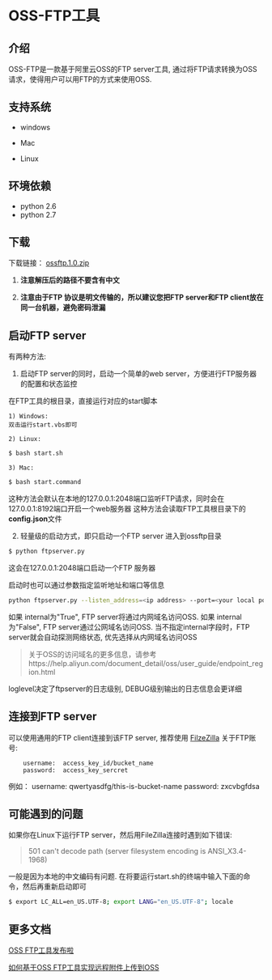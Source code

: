 # OSS-FTP工具

## 介绍
OSS-FTP是一款基于阿里云OSS的FTP server工具, 通过将FTP请求转换为OSS请求，使得用户可以用FTP的方式来使用OSS.

## 支持系统
* windows

* Mac

* Linux

## 环境依赖

* python 2.6
* python 2.7

## 下载

下载链接： [ossftp.1.0.zip](http://gosspublic.alicdn.com/ossftp/ossftp.1.0.zip)

1. **注意解压后的路径不要含有中文**

2. **注意由于FTP 协议是明文传输的，所以建议您把FTP server和FTP client放在同一台机器，避免密码泄漏**

## 启动FTP server
有两种方法:

1. 启动FTP server的同时，启动一个简单的web server，方便进行FTP服务器的配置和状态监控

在FTP工具的根目录，直接运行对应的start脚本

    1) Windows:
    双击运行start.vbs即可

    2) Linux:
```bash
$ bash start.sh
```
    3) Mac:
```bash
$ bash start.command
```

这种方法会默认在本地的127.0.0.1:2048端口监听FTP请求，同时会在127.0.0.1:8192端口开启一个web服务器
这种方法会读取FTP工具根目录下的**config.json**文件

2. 轻量级的启动方式，即只启动一个FTP server
进入到ossftp目录

```bash
$ python ftpserver.py
```
这会在127.0.0.1:2048端口启动一个FTP 服务器

启动时也可以通过参数指定监听地址和端口等信息
```bash
python ftpserver.py --listen_address=<ip address> --port=<your local port> --internal=<True/False> --loglevel=<DEBUG/INFO>
```
如果 internal为"True", FTP server将通过内网域名访问OSS.
如果 internal为"False", FTP server通过公网域名访问OSS.
当不指定internal字段时，FTP server就会自动探测网络状态, 优先选择从内网域名访问OSS

> 关于OSS的访问域名的更多信息，请参考https://help.aliyun.com/document_detail/oss/user_guide/endpoint_region.html

loglevel决定了ftpserver的日志级别, DEBUG级别输出的日志信息会更详细

## 连接到FTP server

可以使用通用的FTP client连接到该FTP server, 推荐使用 [FilzeZilla](https://filezilla-project.org/)
关于FTP账号:

        username:  access_key_id/bucket_name
        password:  access_key_sercret

例如：
        username: qwertyasdfg/this-is-bucket-name
        password: zxcvbgfdsa

## 可能遇到的问题
如果你在Linux下运行FTP server，然后用FileZilla连接时遇到如下错误:

> 501 can't decode path (server filesystem encoding is ANSI_X3.4-1968)

一般是因为本地的中文编码有问题.
在将要运行start.sh的终端中输入下面的命令，然后再重新启动即可

```bash
$ export LC_ALL=en_US.UTF-8; export LANG="en_US.UTF-8"; locale
```

## 更多文档

[OSS FTP工具发布啦](http://bbs.aliyun.com/read/268724.html)

[如何基于OSS FTP工具实现远程附件上传到OSS](http://bbs.aliyun.com/read/268734.html)
